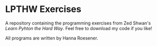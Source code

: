 # LPTHW Exercises

A repository containing the programming exercises from Zed Shwan's *Learn Pyhton the Hard Way*.
Feel free to download my code if you like!

All programs are written by Hanna Roesener.
